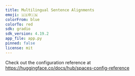 ```yaml
---
title: Multilingual Sentence Alignments
emoji: 🇺🇸🌐🇮🇳
colorFrom: blue
colorTo: red
sdk: gradio
sdk_version: 4.19.2
app_file: app.py
pinned: false
license: mit
---
```


Check out the configuration reference at https://huggingface.co/docs/hub/spaces-config-reference
